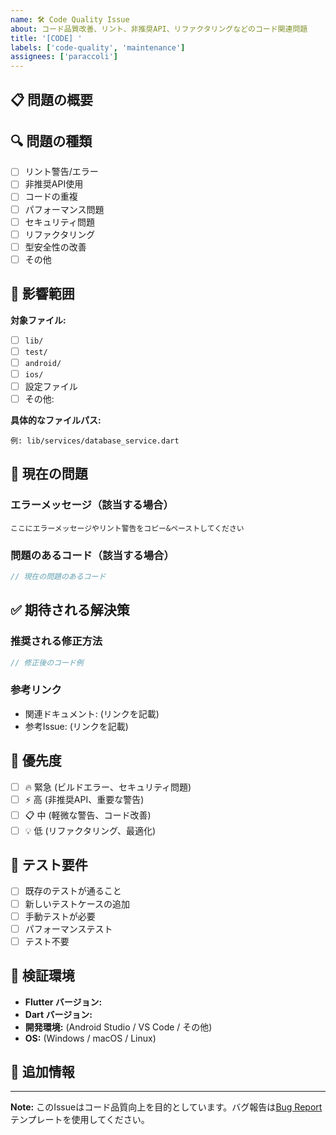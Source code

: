 ```yaml
---
name: 🛠️ Code Quality Issue
about: コード品質改善、リント、非推奨API、リファクタリングなどのコード関連問題
title: '[CODE] '
labels: ['code-quality', 'maintenance']
assignees: ['paraccoli']
---
```


## 📋 問題の概要

<!-- コード品質に関する問題を簡潔に説明してください -->

## 🔍 問題の種類

<!-- 該当するものにチェックを入れてください -->

- [ ] リント警告/エラー
- [ ] 非推奨API使用
- [ ] コードの重複
- [ ] パフォーマンス問題
- [ ] セキュリティ問題
- [ ] リファクタリング
- [ ] 型安全性の改善
- [ ] その他

## 📂 影響範囲

<!-- 問題が発生しているファイルや機能を記載してください -->

**対象ファイル:**

- [ ] `lib/`
- [ ] `test/`
- [ ] `android/`
- [ ] `ios/`
- [ ] 設定ファイル
- [ ] その他:

**具体的なファイルパス:**

```text
例: lib/services/database_service.dart
```

## 🚨 現在の問題

<!-- 具体的な問題の詳細を記載してください -->

### エラーメッセージ（該当する場合）

```text
ここにエラーメッセージやリント警告をコピー&ペーストしてください
```

### 問題のあるコード（該当する場合）

```dart
// 現在の問題のあるコード
```

## ✅ 期待される解決策

<!-- どのように修正すべきかの提案を記載してください -->

### 推奨される修正方法

```dart
// 修正後のコード例
```

### 参考リンク

<!-- 関連するドキュメントやIssueのリンクがあれば記載してください -->

- 関連ドキュメント: (リンクを記載)
- 参考Issue: (リンクを記載)

## 🎯 優先度

<!-- 該当するものにチェックを入れてください -->

- [ ] 🔥 緊急 (ビルドエラー、セキュリティ問題)
- [ ] ⚡ 高 (非推奨API、重要な警告)
- [ ] 📋 中 (軽微な警告、コード改善)
- [ ] 💡 低 (リファクタリング、最適化)

## 🧪 テスト要件

<!-- 修正後に必要なテストを記載してください -->

- [ ] 既存のテストが通ること
- [ ] 新しいテストケースの追加
- [ ] 手動テストが必要
- [ ] パフォーマンステスト
- [ ] テスト不要

## 📱 検証環境

<!-- 問題を確認した環境を記載してください -->

- **Flutter バージョン:**
- **Dart バージョン:**
- **開発環境:** (Android Studio / VS Code / その他)
- **OS:** (Windows / macOS / Linux)

## 📝 追加情報

<!-- その他、修正に役立つ情報があれば記載してください -->

---

**Note:** このIssueはコード品質向上を目的としています。バグ報告は[Bug Report](./.github/ISSUE_TEMPLATE/bug_report.md)テンプレートを使用してください。